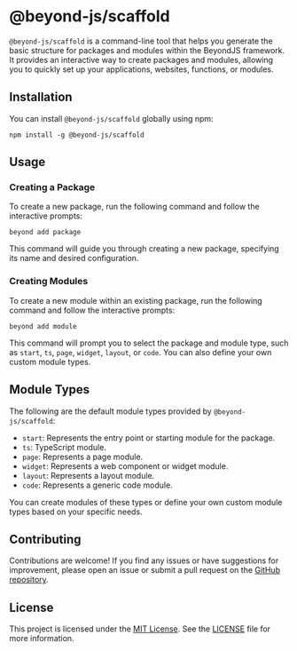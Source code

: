 # @beyond-js/scaffold

`@beyond-js/scaffold` is a command-line tool that helps you generate the basic structure for packages and modules within the BeyondJS framework. It provides an interactive way to create packages and modules, allowing you to quickly set up your applications, websites, functions, or modules.

## Installation

You can install `@beyond-js/scaffold` globally using npm:

```shell
npm install -g @beyond-js/scaffold
```

## Usage

### Creating a Package

To create a new package, run the following command and follow the interactive prompts:

```shell
beyond add package
```

This command will guide you through creating a new package, specifying its name and desired configuration.

### Creating Modules

To create a new module within an existing package, run the following command and follow the interactive prompts:

```shell
beyond add module
```

This command will prompt you to select the package and module type, such as `start`, `ts`, `page`, `widget`, `layout`, or `code`. You can also define your own custom module types.

## Module Types

The following are the default module types provided by `@beyond-js/scaffold`:

- `start`: Represents the entry point or starting module for the package.
- `ts`: TypeScript module.
- `page`: Represents a page module.
- `widget`: Represents a web component or widget module.
- `layout`: Represents a layout module.
- `code`: Represents a generic code module.

You can create modules of these types or define your own custom module types based on your specific needs.

## Contributing

Contributions are welcome! If you find any issues or have suggestions for improvement, please open an issue or submit a pull request on the [GitHub repository](https://github.com/beyond-js/scaffold). 

## License

This project is licensed under the [MIT License](https://opensource.org/licenses/MIT). See the [LICENSE](LICENSE) file for more information.